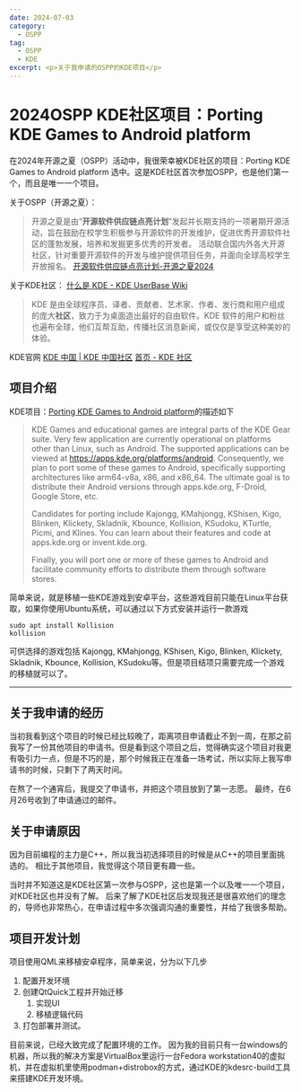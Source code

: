 ```yaml
---
date: 2024-07-03
category:
  - OSPP
tag:
  - OSPP
  - KDE
excerpt: <p>关于我申请的OSPP的KDE项目</p>
---
```

# 2024OSPP KDE社区项目：Porting KDE Games to Android platform

在2024年开源之夏（OSPP）活动中，我很荣幸被KDE社区的项目：Porting KDE Games to Android platform 选中。这是KDE社区首次参加OSPP，也是他们第一个，而且是唯一一个项目。

关于OSPP（开源之夏）：

>开源之夏是由“**开源软件供应链点亮计划**”发起并长期支持的一项暑期开源活动，旨在鼓励在校学生积极参与开源软件的开发维护，促进优秀开源软件社区的蓬勃发展，培养和发掘更多优秀的开发者。 活动联合国内外各大开源社区，针对重要开源软件的开发与维护提供项目任务，并面向全球高校学生开放报名。
[开源软件供应链点亮计划-开源之夏2024](https://summer-ospp.ac.cn/?lang=en)

关于KDE社区：
[什么是 KDE - KDE UserBase Wiki](https://userbase.kde.org/What_is_KDE/zh-cn)
> KDE 是由全球程序员、译者、贡献者、艺术家、作者、发行商和用户组成的庞大**社区**，致力于为桌面造出最好的自由软件。KDE 软件的用户和粉丝也遍布全球，他们互帮互助，传播社区消息新闻，或仅仅是享受这种美妙的体验。

KDE官网
[KDE 中国 | KDE 中国社区](https://kde-china.org/)
[首页 - KDE 社区](https://kde.org/zh-cn/)

## 项目介绍

KDE项目：[Porting KDE Games to Android platform](https://summer-ospp.ac.cn/org/prodetail/24b5c0531?list=org&navpage=org)的描述如下

>  KDE Games and educational games are integral parts of the KDE Gear suite. Very few application are currently operational on platforms other than Linux, such as Android. The supported applications can be viewed at https://apps.kde.org/platforms/android. Consequently, we plan to port some of these games to Android, specifically supporting architectures like arm64-v8a, x86, and x86_64. The ultimate goal is to distribute their Android versions through apps.kde.org, F-Droid, Google Store, etc.  
>  
>  Candidates for porting include Kajongg, KMahjongg, KShisen, Kigo, Blinken, Klickety, Skladnik, Kbounce, Kollision, KSudoku, KTurtle, Picmi, and Klines. You can learn about their features and code at apps.kde.org or invent.kde.org.  
>  
>  Finally, you will port one or more of these games to Android and facilitate community efforts to distribute them through software stores.

简单来说，就是移植一些KDE游戏到安卓平台，这些游戏目前只能在Linux平台获取，如果你使用Ubuntu系统，可以通过以下方式安装并运行一款游戏

```shell
sudo apt install Kollision
kollision
```

可供选择的游戏包括
Kajongg, KMahjongg, KShisen, Kigo, Blinken, Klickety, Skladnik, Kbounce, Kollision, KSudoku等。但是项目结项只需要完成一个游戏的移植就可以了。

---

## 关于我申请的经历

当初我看到这个项目的时候已经比较晚了，距离项目申请截止不到一周，在那之前我写了一份其他项目的申请书。但是看到这个项目之后，觉得确实这个项目对我更有吸引力一点，但是不巧的是，那个时候我正在准备一场考试，所以实际上我写申请书的时候，只剩下了两天时间。

在熬了一个通宵后，我提交了申请书，并把这个项目放到了第一志愿。
最终，在6月26号收到了申请通过的邮件。
## 关于申请原因

因为目前编程的主力是C++，所以我当初选择项目的时候是从C++的项目里面挑选的。
相比于其他项目，我觉得这个项目更有趣一些。

当时并不知道这是KDE社区第一次参与OSPP，这也是第一个以及唯一一个项目，对KDE社区也并没有了解。
后来了解了KDE社区后发现我还是很喜欢他们的理念的，导师也非常热心，在申请过程中多次强调沟通的重要性，并给了我很多帮助。
## 项目开发计划

项目使用QML来移植安卓程序，简单来说，分为以下几步

1. 配置开发环境
2. 创建QtQuick工程并开始迁移
	1. 实现UI
	2. 移植逻辑代码
3. 打包部署并测试。


目前来说，已经大致完成了配置环境的工作。
因为我的目前只有一台windows的机器，所以我的解决方案是VirtualBox里运行一台Fedora workstation40的虚拟机，并在虚拟机里使用podman+distrobox的方式，通过KDE的kdesrc-build工具来搭建KDE开发环境。





